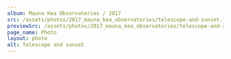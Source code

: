 ```yaml
---
album: Mauna Kea Observatories / 2017
src: /assets/photos/2017_mauna_kea_observatories/telescope-and-sunset.jpg
previewSrc: /assets/photos/2017_mauna_kea_observatories/telescope-and-sunset-preview.jpg
page_name: Photo
layout: photo
alt: Telescope and sunset
---
```

